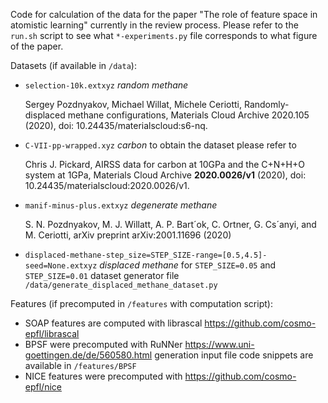 Code for calculation of the data for the paper "The role of feature space in atomistic learning" currently in the review process.
Please refer to the `run.sh` script to see what `*-experiments.py` file corresponds to what figure of the paper.

Datasets (if available in `/data`):
 - `selection-10k.extxyz` *random methane* 

   Sergey Pozdnyakov, Michael Willat, Michele Ceriotti, Randomly-displaced methane configurations, Materials Cloud Archive 2020.105 (2020), doi: 10.24435/materialscloud:s6-nq.
 - `C-VII-pp-wrapped.xyz` *carbon* to obtain the dataset please refer to 

   Chris J. Pickard, AIRSS data for carbon at 10GPa and the C+N+H+O system at 1GPa, Materials Cloud Archive **2020.0026/v1** (2020), doi: 10.24435/materialscloud:2020.0026/v1.
 - `manif-minus-plus.extxyz` *degenerate methane*

   S. N. Pozdnyakov, M. J. Willatt, A. P. Bart´ok, C. Ortner, G. Cs´anyi, and M. Ceriotti, arXiv preprint arXiv:2001.11696 (2020)

 - `displaced-methane-step_size=STEP_SIZE-range=[0.5,4.5]-seed=None.extxyz` *displaced methane* for `STEP_SIZE=0.05` and `STEP_SIZE=0.01` dataset generator file `/data/generate_displaced_methane_dataset.py`

Features (if precomputed in `/features` with computation script):
 - SOAP features are computed with librascal https://github.com/cosmo-epfl/librascal
 - BPSF were precomputed with RuNNer https://www.uni-goettingen.de/de/560580.html generation input file code snippets are available in `/features/BPSF`
 - NICE features were precomputed with https://github.com/cosmo-epfl/nice
